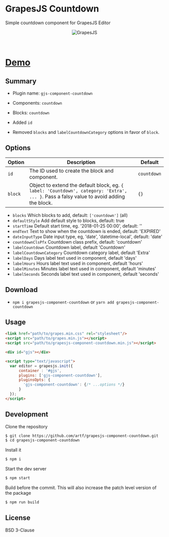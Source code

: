 # GrapesJS Countdown

Simple countdown component for GrapesJS Editor

<p align="center"><img src="https://artf.github.io/grapesjs/img/countdown.gif" alt="GrapesJS" align="center"/></p>
<br/>

# [Demo](http://grapesjs.com/demo.html)





## Summary

* Plugin name: `gjs-component-countdown`
* Components: `countdown`
* Blocks: `countdown`


* Added `id`
* Removed `blocks` and `labelCountdownCategory` options in favor of `block`.


## Options

| Option | Description | Default |
|-|-|-
| `id` | The ID used to create the block and component. | `countdown` |
| `block` | Object to extend the default block, eg. `{ label: 'Countdown', category: 'Extra', ... }`. Pass a falsy value to avoid adding the block. | `{}` |



* `blocks` Which blocks to add, default: `['countdown']` (all)
* `defaultStyle` Add default style to blocks, default: true
* `startTime` Default start time, eg. '2018-01-25 00:00', default: ''
* `endText` Text to show when the countdown is ended, default: 'EXPIRED'
* `dateInputType` Date input type, eg, 'date', 'datetime-local', default: 'date'
* `countdownClsPfx` Countdown class prefix, default: 'countdown'
* `labelCountdown` Countdown label, default 'Countdown'
* `labelCountdownCategory` Countdown category label, default 'Extra'
* `labelDays` Days label text used in component, default 'days'
* `labelHours` Hours label text used in component, default 'hours'
* `labelMinutes` Minutes label text used in component, default 'minutes'
* `labelSeconds` Seconds label text used in component, default 'seconds'





## Download

* `npm i grapesjs-component-countdown` or `yarn add grapesjs-component-countdown`





## Usage

```html
<link href="path/to/grapes.min.css" rel="stylesheet"/>
<script src="path/to/grapes.min.js"></script>
<script src="path/to/grapesjs-component-countdown.min.js"></script>

<div id="gjs"></div>

<script type="text/javascript">
  var editor = grapesjs.init({
      container : '#gjs',
      plugins: ['gjs-component-countdown'],
      pluginsOpts: {
        'gjs-component-countdown': {/* ...options */}
      }
  });
</script>
```





## Development

Clone the repository

```sh
$ git clone https://github.com/artf/grapesjs-component-countdown.git
$ cd grapesjs-component-countdown
```

Install it

```sh
$ npm i
```

Start the dev server

```sh
$ npm start
```

Build before the commit. This will also increase the patch level version of the package

```sh
$ npm run build
```





## License

BSD 3-Clause
